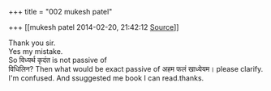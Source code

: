 +++
title = "002 mukesh patel"

+++
[[mukesh patel	2014-02-20, 21:42:12 [Source](https://groups.google.com/g/samskrita/c/7lNy004yJHk)]]



Thank you sir.  
Yes my mistake.  
So विध्यर्थ कृदंत is not passive of  
विधिलिन? Then what would be exact passive of अहम फलं खाध्येयम। please clarify. I'm confused. And ssuggested me book I can read.thanks.

